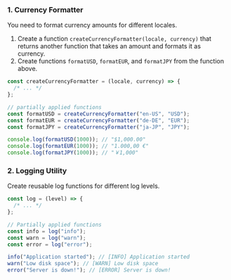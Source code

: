 ### 1. Currency Formatter

You need to format currency amounts for different locales.

1. Create a function `createCurrencyFormatter(locale, currency)` that returns another function that takes an amount and formats it as currency.
2. Create functions `formatUSD`, `formatEUR`, and `formatJPY` from the function above.

```js
const createCurrencyFormatter = (locale, currency) => {
  /* ... */
};

// partially applied functions
const formatUSD = createCurrencyFormatter("en-US", "USD");
const formatEUR = createCurrencyFormatter("de-DE", "EUR");
const formatJPY = createCurrencyFormatter("ja-JP", "JPY");

console.log(formatUSD(1000)); // "$1,000.00"
console.log(formatEUR(1000)); // "1.000,00 €"
console.log(formatJPY(1000)); // "￥1,000"
```

### 2. Logging Utility

Create reusable log functions for different log levels.

```js
const log = (level) => {
  /* ... */
};

// Partially applied functions
const info = log("info");
const warn = log("warn");
const error = log("error");

info("Application started"); // [INFO] Application started
warn("Low disk space"); // [WARN] Low disk space
error("Server is down!"); // [ERROR] Server is down!
```
